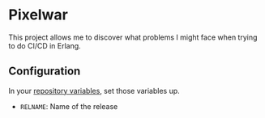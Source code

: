 # Pixelwar

This project allows me to discover what problems I might face when trying to do CI/CD in Erlang.

## Configuration

In your [repository variables](https://docs.github.com/en/actions/learn-github-actions/variables#creating-configuration-variables-for-a-repository), set those variables up.

- `RELNAME`: Name of the release